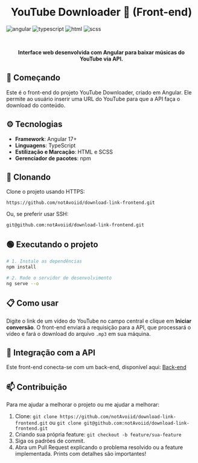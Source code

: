 [ANGULAR_BADGE]:https://img.shields.io/badge/angular-%23dd0031.svg?style=for-the-badge&logo=angular&logoColor=white
[HTML_BADGE]:https://img.shields.io/badge/html5-%23e34f26.svg?style=for-the-badge&logo=html5&logoColor=white
[SCSS_BADGE]:https://img.shields.io/badge/SCSS-%23CD6799.svg?style=for-the-badge&logo=sass&logoColor=white
[TYPESCRIPT_BADGE]:https://img.shields.io/badge/TypeScript-3178C6?style=for-the-badge&logo=typescript&logoColor=white

<br>

<div align="center">
  <h1 style="font-weight;">YouTube Downloader 🎵 (Front-end)</h1>
</div>

![angular][ANGULAR_BADGE]
![typescript][TYPESCRIPT_BADGE]
![html][HTML_BADGE]
![scss][SCSS_BADGE]

<br>

<p align="center">
  <b>Interface web desenvolvida com Angular para baixar músicas do YouTube via API.</b>
</p>

## 🚀 Começando

Este é o front-end do projeto YouTube Downloader, criado em Angular. Ele permite ao usuário inserir uma URL do YouTube para que a API faça o download do conteúdo.

## ⚙️ Tecnologias

- **Framework**: Angular 17+
- **Linguagens**: TypeScript
- **Estilização e Marcação**: HTML e SCSS
- **Gerenciador de pacotes**: npm

## 🔄 Clonando

Clone o projeto usando HTTPS:
```
https://github.com/notAvoiid/download-link-frontend.git
```

Ou, se preferir usar SSH:
```
git@github.com:notAvoiid/download-link-frontend.git
```

## 🟢 Executando o projeto

```bash
# 1. Instale as dependências
npm install

# 2. Rode o servidor de desenvolvimento
ng serve --o
```

## 📋 Como usar

Digite o link de um vídeo do YouTube no campo central e clique em <strong>Iniciar conversão</strong>. O front-end enviará a requisição para a API, que processará o vídeo e fará o download do arquivo <code>.mp3</code> em sua máquina.

## 🔗 Integração com a API

Este front-end conecta-se com um back-end, disponível aqui: <a href="https://github.com/notAvoiid/download-link" target="_blank">Back-end</a>

## 📫 Contribuição

Para me ajudar a melhorar o projeto ou me ajudar a melhorar:

1. Clone: `git clone https://github.com/notAvoiid/download-link-frontend.git` ou `git clone git@github.com:notAvoiid/download-link-frontend.git`
2. Criando sua própria feature: `git checkout -b feature/sua-feature`
3. Siga os padrões de commit.
4. Abra um Pull Request explicando o problema resolvido ou a feature implementada. Prints com detalhes são importantes!
